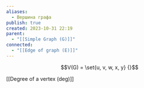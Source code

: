 ```yaml
---
aliases:
  - Вершина графа
publish: true
created: 2023-10-31 22:19
parent:
  - "[[Simple Graph (G)]]"
connected:
  - "[[Edge of graph (E)]]"
---
```


$$V(G) = \set{u, v, w, x, y} {}$$

[[Degree of a vertex (deg)]]












